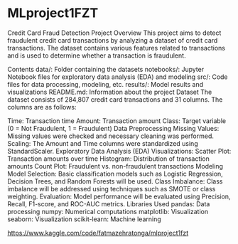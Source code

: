 # MLproject1FZT
Credit Card Fraud Detection
Project Overview
This project aims to detect fraudulent credit card transactions by analyzing a dataset of credit card transactions. The dataset contains various features related to transactions and is used to determine whether a transaction is fraudulent.

Contents
data/: Folder containing the datasets
notebooks/: Jupyter Notebook files for exploratory data analysis (EDA) and modeling
src/: Code files for data processing, modeling, etc.
results/: Model results and visualizations
README.md: Information about the project
Dataset
The dataset consists of 284,807 credit card transactions and 31 columns. The columns are as follows:

Time: Transaction time
Amount: Transaction amount
Class: Target variable (0 = Not Fraudulent, 1 = Fraudulent)
Data Preprocessing
Missing Values: Missing values were checked and necessary cleaning was performed.
Scaling: The Amount and Time columns were standardized using StandardScaler.
Exploratory Data Analysis (EDA)
Visualizations:
Scatter Plot: Transaction amounts over time
Histogram: Distribution of transaction amounts
Count Plot: Fraudulent vs. non-fraudulent transactions
Modeling
Model Selection: Basic classification models such as Logistic Regression, Decision Trees, and Random Forests will be used.
Class Imbalance: Class imbalance will be addressed using techniques such as SMOTE or class weighting.
Evaluation: Model performance will be evaluated using Precision, Recall, F1-score, and ROC-AUC metrics.
Libraries Used
pandas: Data processing
numpy: Numerical computations
matplotlib: Visualization
seaborn: Visualization
scikit-learn: Machine learning 








https://www.kaggle.com/code/fatmazehratonga/mlproject1fzt
